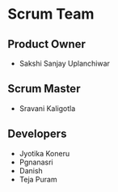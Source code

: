 # Scrum Team

## Product Owner
- Sakshi Sanjay Uplanchiwar

## Scrum Master
- Sravani Kaligotla

## Developers
- Jyotika Koneru
- Pgnanasri 
- Danish 
- Teja Puram
